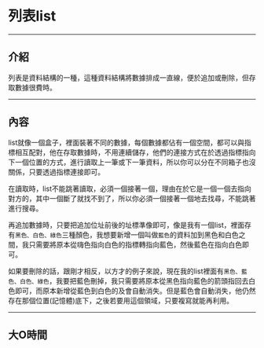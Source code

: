 # 列表list
---

## 介紹

列表是資料結構的一種，這種資料結構將數據排成一直線，便於追加或刪除，但存取數據很費時。

---

## 內容

list就像一個盒子，裡面裝著不同的數據，每個數據都佔有一個空間，都可以與指標相互配對，他在存取數據時，不用連續儲存，他們的連接方式在於透過指標指向下一個位置的方式，進行讀取上一筆或下一筆資料，所以你可以分在不同箱子也沒關係，只要透過指標連接即可。

在讀取時，list不能跳著讀取，必須一個接著一個，理由在於它是一個一個去指向對方的，其中一個斷了就找不到了，所以你必須一個接著一個地去找尋，不能跳著進行搜尋。

再追加數據時，只要把追加位址前後的址標準像即可，像是我有一個list，裡面存有```黑色、白色、綠色```三種顏色，我想要新增一個叫做```藍色```的資料加到黑色和白色之間，我只需要將原本從嗨色指向白色的指標轉指向藍色，然後藍色在指向白色即可。

如果要刪除的話，跟剛才相反，以方才的例子來說，現在我的list裡面有```黑色、藍色、白色、綠色```，我要把藍色刪掉，我只需要將原本從黑色指向藍色的箭頭指回去白色即可，而原本新增從藍色到白色的及會自動消失。但是藍色會自動消失，他仍然存在那個位置(記憶體)底下，之後若要用這個領域，只要複寫就能再利用。

---
## 大O時間

